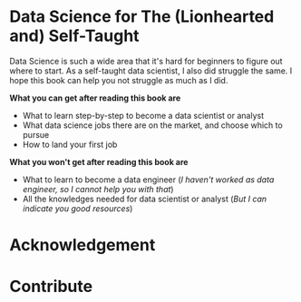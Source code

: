 # Data Science for The (Lionhearted and) Self-Taught

Data Science is such a wide area that it's hard for beginners to figure out where to start. As a self-taught data scientist, I also did struggle the same. I hope this book can help you not struggle as much as I did.

**What you can get after reading this book are**
* What to learn step-by-step to become a data scientist or analyst
* What data science jobs there are on the market, and choose which to pursue
* How to land your first job

**What you won't get after reading this book are**
* What to learn to become a data engineer (*I haven't worked as data engineer, so I cannot help you with that*)
* All the knowledges needed for data scientist or analyst (*But I can indicate you good resources*)

# Acknowledgement

# Contribute